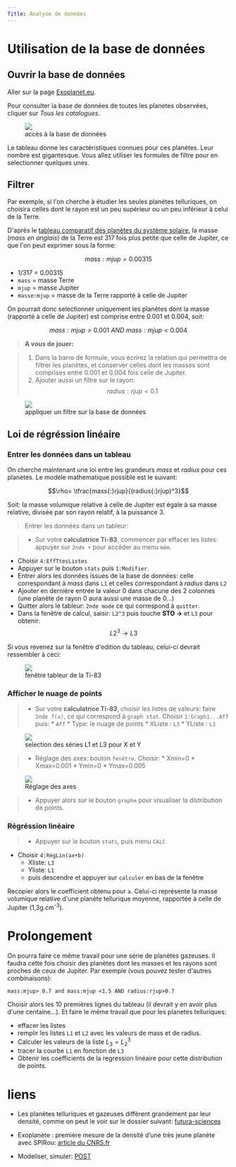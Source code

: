```yaml
---
Title: Analyse de données
---
```



# Utilisation de la base de données
## Ouvrir la base de données
Aller sur la page <a href="http://exoplanet.eu/GCM1D/" target = "blank">Exoplanet.eu</a>.

Pour consulter la base de données de toutes les planetes observées, cliquer sur *Tous les catalogues*.

<figure>
<div>
<img src = "../images/catalogues.png" >
<figcaption>accès à la base de données</figcaption>
</div>
</figure>

Le tableau donne les caractéristiques connues pour ces planètes. Leur nombre est gigantesque. Vous allez utiliser les formules de filtre pour en selectionner quelques unes.

## Filtrer
Par exemple, si l'on cherche à étudier les seules planètes telluriques, on choisira celles dont le rayon est un peu supérieur ou un peu inférieur à celui de la Terre. 

D'après le <a href="https://media.afastronomie.fr/PetiteOurse/SIDERAL_PDF/outilPO%20-%20doc%20-%20tableau%20comparatif%20simplifié%20des%20planetes.pdf" target="blank">tableau comparatif des planètes du système solaire</a>, la masse (*mass en anglais*) de la Terre est 317 fois plus petite que celle de Jupiter, ce que l'on peut exprimer sous la forme:

$$mass:mjup = 0.00315$$

* 1/317 = 0.00315
* `mass` = masse Terre
* `mjup` = masse Jupiter
* `masse:mjup` = masse de la Terre rapporté à celle de Jupiter

On pourrait donc selectionner uniquement les planètes dont la masse (rapporté à celle de Jupiter) est comprise entre 0.001 et 0.004, soit:

$$mass{:}mjup > 0.001 ~AND ~mass{:}mjup < 0.004$$ 

> **A vous de jouer:** 

> 1. Dans la barre de formule, vous écrirez la relation qui permettra de filtrer les planètes, et conserver celles dont les masses sont comprises entre 0.001 et 0.004 fois celle de Jupiter.
> 2. Ajouter aussi un filtre sur le rayon: $$radius{:}rjup < 0.1$$

<figure>
<img src = "../images/filtre.png">
<figcaption>appliquer un filtre sur la base de données</figcaption>
</figure>

## Loi de régréssion linéaire
### Entrer les données dans un tableau
On cherche maintenant une loi entre les grandeurs *mass* et *radius* pour ces planètes. Le modèle mathematique possible est le suivant:

$$\rho= \tfrac{mass{:}rjup}{(radius{:}rjup)^3}$$

Soit: la masse volumique relative à celle de Jupiter est égale à sa masse relative, divisée par son rayon relatif, à la puissance 3.

> Entrer les données dans un tableur:

> * Sur votre **calculatrice Ti-83**, commencer par effacer les listes: appuyer sur `2nde +` pour accéder au menu `mém`.
* Choisir `4:EffTtesListes`
* Appuyer sur le bouton `stats` puis `1:Modifier`.
* Entrer alors les données issues de la base de données: celle correspondant à *mass* dans `L1` et celles correspondant à *radius* dans `L2`
* Ajouter en dernière entrée la valeur 0 dans chacune des 2 colonnes (une planète de rayon 0 aura aussi une masse de 0...)
* Quitter alors le tableur: `2nde mode` ce qui correspond à `quitter`.
* Dans la fenêtre de calcul, saisir: `L2^3` puis touche **STO &rarr;** et `L3` pour obtenir: $$L2^3 \rightarrow L3$$

Si vous revenez sur la fenêtre d'edition du tableau, celui-ci devrait ressembler à ceci:

<figure>
<img src = "../images/Capture1.png">
<figcaption>fenêtre tableur de la Ti-83</figcaption>
</figure>

### Afficher le nuage de points

> * Sur votre **calculatrice Ti-83**, choisir les listes de valeurs: faire `2nde f(x)`, ce qui correspond à `graph stat`. Choisir `1:Graph1...Aff` puis: 
	* `Aff`
	* Type: le nuage de points
	* XListe : `L3`
	* YListe : `L1` 

<figure>
<img src = "../images/Capture2.png">
<figcaption>selection des séries L1 et L3 pour X et Y</figcaption>
</figure>

> * Réglage des axes: bouton `fenêtre`. Choisir:
	* Xmin=0
	* Xmax=0.001
	* Ymin=0
	* Ymax=0.005

<figure>
<img src = "../images/Capture3.png">
<figcaption>Réglage des axes</figcaption>
</figure>

> * Appuyer alors sur le bouton `graphe` pour visualiser la distribution de points.

### Régréssion linéaire

> * Appuyer sur le bouton `stats`, puis menu `CALC`
* Choisir `4:RégLin(ax+b)`
	* Xliste: `L3`
	* Yliste: `L1` 
	* puis descendre et appuyer sur `calculer` en bas de la fenêtre

Recopier alors le coefficient obtenu pour `a`. Celui-ci représente la masse volumique relative d'une planète tellurique moyenne, rapportée à celle de Jupiter (1,3g.cm<sup>-3</sup>).

# Prolongement
On pourra faire ce même travail pour une série de planètes gazeuses. Il faudra cette fois choisir des planètes dont les masses et les rayons sont proches de ceux de Jupiter. Par exemple (vous pouvez tester d'autres combinaisons):

`mass:mjup> 0.7 and mass:mjup <1.5 AND radius:rjup>0.7` 

Choisir alors les 10 premières lignes du tableau (il devrait y en avoir plus d'une centaine...). Et faire le même travail que pour les planetes telluriques:

* effacer les listes
* remplir les listes `L1` et `L2` avec les valeurs de mass et de radius.
* Calculer les valeurs de la liste $L_3 = L_2^3$
* tracer la courbe `L1` en fonction de `L3`
* Obtenir les coefficients de la regression linéaire pour cette distribution de points.

# liens


* Les planètes telluriques et gazeuses diffèrent grandement par leur densité, comme on peut le voir sur le dossier suivant: [futura-sciences](https://www.futura-sciences.com/sciences/questions-reponses/astronomie-planete-tellurique-planete-gazeuse-differences-6462/)

* Exoplanète : première mesure de la densité d’une très jeune planète avec SPIRou: [article du CNRS.fr](https://www.cnrs.fr/fr/exoplanete-premiere-mesure-de-la-densite-dune-tres-jeune-planete-avec-spirou)
* Modeliser, simuler: [POST](/posts/sciences/modeliser/)



